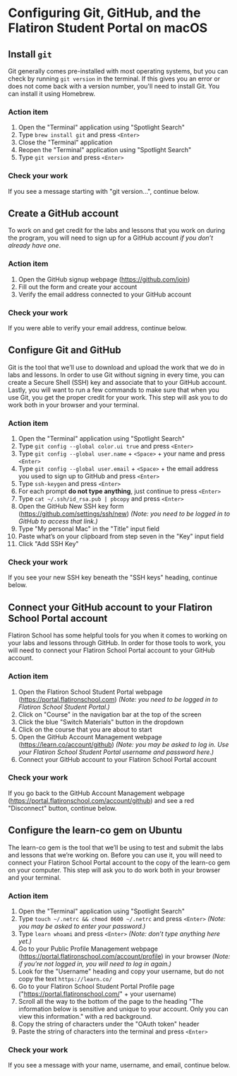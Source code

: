 # Configuring Git, GitHub, and the Flatiron Student Portal on macOS

## Install `git`

Git generally comes pre-installed with most operating systems, but you can check by running `git version` in the terminal. If this gives you an error or does not come back with a version number, you'll need to install Git. You can install it using Homebrew.

### Action item

1. Open the "Terminal" application using "Spotlight Search"
2. Type `brew install git` and press `<Enter>`
3. Close the "Terminal" application
4. Reopen the "Terminal" application using "Spotlight Search"
5. Type `git version` and press `<Enter>`

### Check your work

If you see a message starting with "git version...", continue below.

## Create a GitHub account

To work on and get credit for the labs and lessons that you work on during the program, you will need to sign up for a GitHub account _if you don’t already have one_.

### Action item

1. Open the GitHub signup webpage (https://github.com/join)
2. Fill out the form and create your account
3. Verify the email address connected to your GitHub account

### Check your work

If you were able to verify your email address, continue below.

## Configure Git and GitHub

Git is the tool that we’ll use to download and upload the work that we do in labs and lessons. In order to use Git without signing in every time, you can create a Secure Shell (SSH) key and associate that to your GitHub account. Lastly, you will want to run a few commands to make sure that when you use Git, you get the proper credit for your work. This step will ask you to do work both in your browser and your terminal.

### Action item

1. Open the "Terminal" application using "Spotlight Search"
2. Type `git config --global color.ui true` and press `<Enter>`
3. Type `git config --global user.name` + `<Space>` + your name and press `<Enter>`
4. Type `git config --global user.email` + `<Space>` + the email address you used to sign up to GitHub and press `<Enter>`
5. Type `ssh-keygen` and press `<Enter>`
6. For each prompt **do not type anything**, just continue to press `<Enter>`
7. Type `cat ~/.ssh/id_rsa.pub | pbcopy` and press `<Enter>`
8. Open the GitHub New SSH key form (https://github.com/settings/ssh/new) _(Note: you need to be logged in to GitHub to access that link.)_
9. Type "My personal Mac" in the "Title" input field
10. Paste what’s on your clipboard from step seven in the "Key" input field
11. Click "Add SSH Key"

### Check your work

If you see your new SSH key beneath the "SSH keys" heading, continue below.

## Connect your GitHub account to your Flatiron School Portal account

Flatiron School has some helpful tools for you when it comes to working on your labs and lessons through GitHub. In order for those tools to work, you will need to connect your Flatiron School Portal account to your GitHub account.

### Action item

1. Open the Flatiron School Student Portal webpage (https://portal.flatironschool.com) _(Note: you need to be logged in to Flatiron School Student Portal.)_
2. Click on "Course" in the navigation bar at the top of the screen
3. Click the blue "Switch Materials" button in the dropdown
4. Click on the course that you are about to start
5. Open the GitHub Account Management webpage (https://learn.co/account/github) _(Note: you may be asked to log in. Use your Flatiron School Student Portal username and password here.)_<!-- Note: this domain is not the Portal because of Canvas flows -->
6. Connect your GitHub account to your Flatiron School Portal account

### Check your work

If you go back to the GitHub Account Management webpage (https://portal.flatironschool.com/account/github) and see a red "Disconnect" button, continue below.

## Configure the learn-co gem on Ubuntu

The learn-co gem is the tool that we’ll be using to test and submit the labs and lessons that we’re working on. Before you can use it, you will need to connect your Flatiron School Portal account to the copy of the learn-co gem on your computer. This step will ask you to do work both in your browser and your terminal.

### Action item

1. Open the "Terminal" application using "Spotlight Search"
2. Type `touch ~/.netrc && chmod 0600 ~/.netrc` and press `<Enter>` _(Note: you may be asked to enter your password.)_
3. Type `learn whoami` and press `<Enter>` _(Note: don’t type anything here yet.)_
4. Go to your Public Profile Management webpage (https://portal.flatironschool.com/account/profile) in your browser _(Note: if you’re not logged in, you will need to log in again.)_
5. Look for the "Username" heading and copy your username, but do not copy the text `https://learn.co/`
6. Go to your Flatiron School Student Portal Profile page ("https://portal.flatironschool.com/" + your username)
7.  Scroll all the way to the bottom of the page to the heading "The information below is sensitive and unique to your account. Only you can view this information." with a red background.
8.  Copy the string of characters under the "OAuth token" header
9.  Paste the string of characters into the terminal and press `<Enter>`

### Check your work

If you see a message with your name, username, and email, continue below.